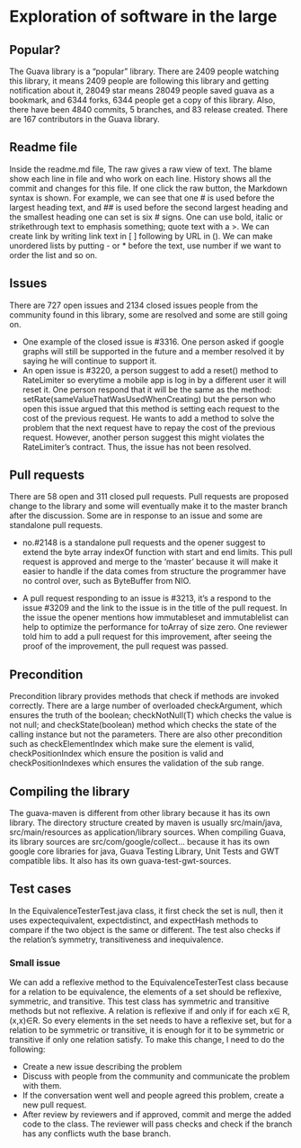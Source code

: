 # Exploration of software in the large
## Popular?
The Guava library is a “popular” library. There are 2409 people watching this library, it means 2409 people are following this library and getting notification about it,  28049 star means 28049 people saved guava as a bookmark, and 6344 forks, 6344 people get a copy of this library. Also, there have been 4840 commits, 5 branches, and 83 release created. There are 167 contributors in the Guava library.

## Readme file
Inside the readme.md file, The raw gives a raw view of text. The blame show each line in file and who work on each line. History shows all the commit and changes for this file. If one click the raw button, the Markdown syntax is shown. For example, we can see that one # is used before the largest heading text, and ## is used before the second largest heading and the smallest heading one can set is six # signs. One can use bold, italic or strikethrough text to emphasis something; quote text with a >. We can create link by writing link text in [ ] following by URL in (). We can make unordered lists by putting - or * before the text, use number if we want to order the list and so on. 

## Issues
There are 727 open issues and 2134 closed issues people from the community found in this library, some are resolved and some are still going on. 

* One example of the closed issue is #3316. One person asked if google graphs will still be supported in the future and a member resolved it by saying he will continue to support it. 
* An open issue is #3220, a person suggest to add a reset() method to RateLimiter so everytime a mobile app is log in by a different user it will reset it. One person respond that it will be the same as the method: setRate(sameValueThatWasUsedWhenCreating) but the person who open this issue argued that this method is setting each request to the cost of the previous request. He wants to add a method to solve the problem that the next request have to repay the cost of the previous request. However, another person suggest this might violates the RateLimiter’s contract. Thus, the issue has not been resolved. 

## Pull requests
There are 58 open and 311 closed pull requests. Pull requests are proposed change to the library and some will eventually make it to the master branch after the discussion. Some are in response to an issue and some are standalone pull requests.

* no.#2148 is a standalone pull requests and the opener suggest to extend the byte array indexOf function with start and end limits. This pull request is approved and merge to the ‘master’ because it will make it easier to handle if the data comes from structure the programmer have no control over, such as ByteBuffer from NIO. 

* A pull request responding to an issue is #3213, it’s a respond to the issue #3209 and the link to the issue is in the title of the pull request. In the issue the opener mentions how immutableset and immutablelist can help to optimize the performance for toArray of size zero. One reviewer told him to add a pull request for this improvement, after seeing the proof of the improvement, the pull request was passed. 

## Precondition
Precondition library provides methods that check if methods are invoked correctly. There are a large number of overloaded checkArgument, which ensures the truth of the boolean; checkNotNull(T) which checks the value is not null; and checkState(boolean) method which checks the state of the calling instance but not the parameters. There are also other precondition such as checkElementIndex which make sure the element is valid, checkPositionIndex which ensure the position is valid and checkPositionIndexes which ensures the validation of the sub range.

## Compiling the library
The guava-maven is different from other library because it has its own library. The directory structure created by maven is usually src/main/java, src/main/resources as application/library sources. When compiling Guava, its library sources are src/com/google/collect... because it has its own google core libraries for java, Guava Testing Library, Unit Tests and GWT compatible libs. It also has its own guava-test-gwt-sources. 

## Test cases
In the EquivalenceTesterTest.java class, it first check the set is null, then it uses expectequivalent, expectdistinct, and expectHash methods to compare if the two object is the same or different. The test also checks if the relation’s symmetry, transitiveness and inequivalence.

### Small issue
We can add a reflexive method to the EquivalenceTesterTest class because for a relation to be equivalence, the elements of a set should be reflexive, symmetric, and transitive. This test class has symmetric and transitive methods but not reflexive. A relation is reflexive if and only if for each x∈ R,  (x,x)∈R. So every elements in the set needs to have a reflexive set, but for a relation to be symmetric or transitive, it is enough for it to be symmetric or transitive if only one relation satisfy. To make this change, I need to do the following:
* Create a new issue describing the problem
* Discuss with people from the community and communicate the problem with them.
* If the conversation went well and people agreed this problem, create a new pull request. 
* After review by reviewers and if approved, commit and merge the added code to the class. The reviewer will pass checks and check if the branch has any conflicts wuth the base branch.
